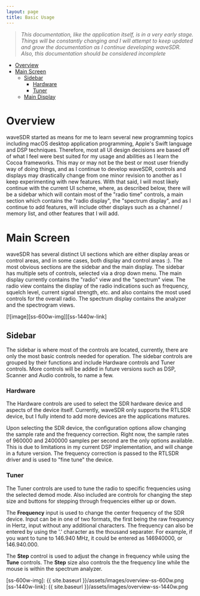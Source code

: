 ```yaml
---
layout: page
title: Basic Usage
---
```

>*This documentation, like the application itself, is in a very early stage.  Things will be constantly changing and I will attempt to keep updated and grow the documentation as I continue developing waveSDR.  Also, this documentation should be considered incomplete*

* [Overview](#overview)
* [Main Screen](#main-screen)
    * [Sidebar](#sidebar)
        * [Hardware](#hardware)
        * [Tuner](#tuner)
    * [Main Display](#main-display)

# Overview

waveSDR started as means for me to learn several new programming topics including macOS desktop application programming, Apple's Swift language and DSP techniques. Therefore, most all UI design decisions are based off of what I feel were best suited for my usage and abilities as I learn the Cocoa frameworks.  This may or may not be the best or most user friendly way of doing things, and as I continue to develop waveSDR, controls and displays may drastically change from one minor revision to another as I keep experimenting with new features.  With that said, I will most likely continue with the current UI scheme, where, as described below, there will be a sidebar which will contain most of the "radio time" controls, a main section which contains the "radio display", the "spectrum display", and as I continue to add features, will include other displays such as a channel / memory list, and other features that I will add.

# Main Screen

waveSDR has several distinct UI sections which are either display areas or control areas, and in some cases, both display and control areas :).  The most obvious sections are the sidebar and the main display.  The sidebar has multiple sets of controls, selected via a drop down menu.  The main display currently contains the "radio" view and the "spectrum" view.  The radio view contains the display of the radio indications such as frequency, squelch level, current signal strength, etc. and also contains the most used controls for the overall radio.  The spectrum display contains the analyzer and the spectrogram views.

[![image][ss-600w-img]][ss-1440w-link]

## Sidebar

The sidebar is where most of the controls are located, currently, there are only the most basic controls needed for operation.  The sidebar controls are grouped by their functions and include Hardware controls and Tuner controls.  More controls will be added in future versions such as DSP, Scanner and Audio controls, to name a few.

### Hardware 

The Hardware controls are used to select the SDR hardware device and aspects of the device itself.  Currently, waveSDR only supports the RTLSDR device, but I fully intend to add more devices are the applications matures.

Upon selecting the SDR device, the configuration options allow changing the sample rate and the frequency correction.  Right now, the sample rates of 960000 and 2400000 samples per second are the only options available.  This is due to limitations in my current DSP implementation, and will change in a future version.  The frequency correction is passed to the RTLSDR driver and is used to "fine tune" the device.

### Tuner

The Tuner controls are used to tune the radio to specific frequencies using the selected demod mode.  Also included are controls for changing the step size and buttons for stepping through frequencies either up or down.

The **Frequency** input is used to change the center frequency of the SDR device.  Input can be in one of two formats, the first being the raw frequency in Hertz, input without any additional characters.  The frequency can also be entered by using the '.' character as the thousand separater.  For example, if you want to tune to 146.940 MHz, it could be entered as 146940000, or 146.940.000.

The **Step** control is used to adjust the change in frequency while using the **Tune** controls.  The **Step** size also controls the the frequency line while the mouse is within the spectrum analyzer.















[ss-600w-img]:  {{ site.baseurl }}/assets/images/overview-ss-600w.png
[ss-1440w-link]: {{ site.baseurl }}/assets/images/overview-ss-1440w.png